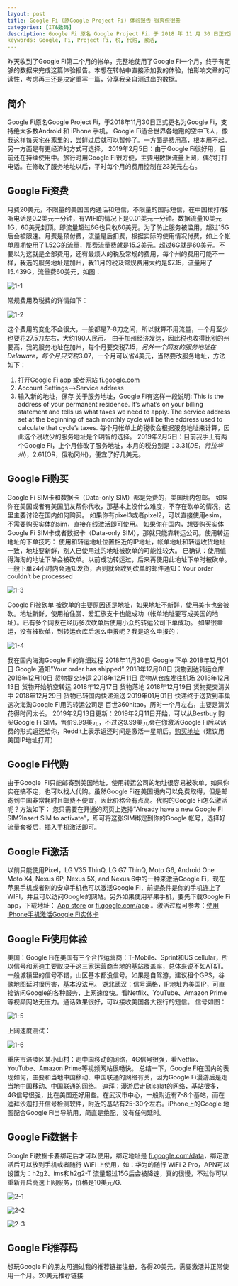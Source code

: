 ```yaml
---
layout: post
title: Google Fi (原Google Project Fi) 体验报告-很爽但很贵
categories: [IT&数码]
description: Google Fi 原名 Google Project Fi，于 2018 年 11 月 30 日正式更名为 Google Fi，支持绝大多数 Android 和 iPhone 手机。Google Fi 适合世界各地跑的空中飞人，像我这样每天宅在家里的，尝鲜过后就可以暂停了。一方面是费用高，根本用不起。另一方面是有更经济的方式可选择。
keywords: Google, Fi, Project Fi, 税, 代购, 激活, 
---
```

昨天收到了Google Fi第二个月的帐单，完整地使用了Google Fi一个月，终于有足够的数据来完成这篇体验报告。本想在转帖中直接添加我的体验，怕影响文章的可读性，考虑再三还是决定重写一篇，分享我亲自测试出的数据。

## 简介
Google Fi原名Google Project Fi，于2018年11月30日正式更名为Google Fi，支持绝大多数Android 和 iPhone 手机。
Google Fi适合世界各地跑的空中飞人，像我这样每天宅在家里的，尝鲜过后就可以暂停了。一方面是费用高，根本用不起。另一方面是有更经济的方式可选择。
2019年2月5日：由于Google Fi很好用，目前还在持续使用中。旅行时用Google Fi很方便，主要用数据流量上网，偶尔打打电话。在修改了服务地址以后，平时每个月的费用控制在23美元左右。

## Google Fi资费
月费20美元，不限量的美国国内通话和短信，不限量的国际短信，在中国拨打/接听电话是0.2美元一分钟，有WIFI的情况下是0.01美元一分钟。数据流量10美元1G，60美元封顶。即流量超过6G也只收60美元。为了防止服务被滥用，超过15G后会被限速。月费是预付费，流量是后扣费，根据实际的使用情况付费，如上个帐单周期使用了1.52G的流量，那费流量费就是15.2美元。超过6G就是60美元。不要以为这就是全部费用，还有最烦人的税及常规的费用，每个州的费用可能不一样，我选的服务地址是加州，我11月的税及常规费用大约是$7.15，流量用了15.439G，流量费60美元，如图：

![1-1](https://i.loli.net/2019/02/18/5c6a294136c7b.jpg)

常规费用及税费的详情如下：

![1-2](https://i.loli.net/2019/02/18/5c6a297946885.jpg)

这个费用的变化不会很大，一般都是7-8刀之间，所以就算不用流量，一个月至少也要花27.5刀左右，大约190人民币。
由于加州经济发达，因此税也收得比别的州要高，我的服务地址在加州，每个月要交税$7.15，另外一个网友的服务地址在Delaware，每个月只交税$3.07，一个月可以省4美元，当然要改服务地址，方法如下：
1. 打开Google Fi app 或者网站 [fi.google.com](https://fi.google.com)
2. Account Settings—>Service address
3. 输入新的地址，保存
关于服务地址，Google Fi有这样一段说明:
This is the address of your permanent residence. It’s what’s on your billing statement and tells us what taxes we need to apply. The service address set at the beginning of each monthly cycle will be the address used to calculate that cycle’s taxes.
每个月帐单上的税收会根据服务地址来计算，因此选个税收少的服务地址是个明智的选择。
2019年2月5日：目前我手上有两个Google Fi，上个月修改了服务地址，本月的税分别是：$3.31(DE，特拉华州)，$2.61(OR，俄勒冈州)，便宜了好几美元。

## Google Fi购买
Google Fi SIM卡和数据卡（Data-only SIM）都是免费的，美国境内包邮。
如果你在美国或者有美国朋友帮你代收，那基本上没什么难度，不存在砍单的情况，这里主要讨论在国内如何购买。
如果你有pixel3或者pixel2，可以直接使用esim，不需要购买实体的sim，直接在线激活即可使用。
如果你在国内，想要购买实体Google Fi SIM卡或者数据卡（Data-only SIM），那就只能靠转运公司。使用转运地址的下单技巧：
使用和转运地址位置相近的IP地址，帐单地址和转运收货地址一致，地址要新鲜，别人已使用过的地址被砍单的可能性较大。
已确认：使用值得海淘的地址下单会被砍单。以前成功转运过，后来再使用此地址下单时被砍单。一般下单24小时内会通知发货，否则就会收到砍单的邮件通知：Your order couldn’t be processed

![1-3](https://i.loli.net/2019/02/18/5c6a298e5e268.jpg)

Google Fi被砍单
被砍单的主要原因还是地址，如果地址不新鲜，使用美卡也会被砍。地址新鲜，使用拍住赏、爱汇旅支卡也能成功（帐单地址要写成美国的地址）。已有多个网友在经历多次砍单后使用小众的转运公司下单成功。
如果很幸运，没有被砍单，到转运仓库后怎么申报呢？我是这么申报的：

![1-4](https://i.loli.net/2019/02/18/5c6a29a418955.jpg)

我在国内海淘Google Fi的详细过程
2018年11月30日 Google 下单
2018年12月01日 Google 通知”Your order has shipped”
2018年12月08日 货物到达转运仓库
2018年12月10日 货物提交转运
2018年12月11日 货物从仓库发往机场
2018年12月13日 货物开始航空转运
2018年12月17日 货物落地
2018年12月19日 货物提交清关中
2018年12月29日 货物已转国内快递派送
2019年01月01日 快递终于送货到丰巢
这次海淘Google Fi用的转运公司是 百世360hitao，历时一个月左右，主要是清关花得时间太长。
2019年2月13日更新：2019年2月11日开始，可以从Bestbuy 购买Google Fi SIM，售价9.99美元，不过这9.99美元会在你激活Google Fi后以话费的形式返还给你，Reddit上表示返还时间是激活一星期后。[购买地址](https://www.bestbuy.com/site/google-fi-sim-card-kit/6325631.p?skuId=6325631)（建议用美国IP地址打开）

## Google Fi代购
由于Google  Fi只能邮寄到美国地址，使用转运公司的地址很容易被砍单，如果你实在搞不定，也可以找人代购。虽然Google Fi在美国境内可以免费取得，但是邮寄到中国非常耗时且邮费不便宜，因此价格会有点高。代购的Google Fi怎么激活呢？方法如下：
您只需要在开通的网页上选择”Already have a new Google Fi SIM?Insert SIM to activate”，即可将这张SIM绑定到你的Google 帐号，选择好流量套餐后，插入手机激活即可。

## Google Fi激活
以前只能使用Pixel，LG V35 ThinQ, LG G7 ThinQ, Moto G6, Android One Moto X4, Nexus 6P, Nexus 5X, and Nexus 6中的一种来激活Google Fi，现在苹果手机或者别的安卓手机也可以激活Google Fi，前提条件是你的手机连上了WIFI，并且可以访问Google的网站。另外如果使用苹果手机，要先下载Google Fi app，下载地址： [App store](https://itunes.apple.com/us/app/id1413936031?mt=8) or [fi.google.com/app](https://fi.google.com/app) 。激活过程可参考：[使用iPhone手机激活Google Fi实体卡](https://www.vpsdawanjia.com/1207.html)

## Google Fi使用体验
美国：Google Fi在美国有三个合作运营商：T-Mobile、Sprint和US cellular，所以信号和网速主要取决于这三家运营商当地的基站覆盖率，总体来说不如AT&T。一般城镇里的信号不错，山区基本都没信号。如果是自驾游，建议租个GPS，谷歌地图延时很厉害，基本没法用。
湖北武汉：信号满格，IP地址为美国IP，可直接访问Google的各种服务，上网速度快。看Netflix、YouTube、Amazon Prime等视频网站无压力。通话效果很好，可以接收美国各大银行的短信。
信号如图：

![1-5](https://i.loli.net/2019/02/18/5c6a29b7792cc.jpg)

上网速度测试：

![1-6](https://i.loli.net/2019/02/18/5c6a29c749d84.jpg)

重庆市涪陵区某小山村：走中国移动的网络，4G信号很强，看Netflix、YouTube、Amazon Prime等视频网站很畅快。
总结一下，Google Fi在国内的表现如何，主要和当地中国移动、中国联通的网络有关，因为Google Fi漫游后是走当地中国移动、中国联通的网络。
迪拜：漫游后走Etisalat的网络，基站很多，4G信号很强，比在美国还好用些。在武汉市中心，一般附近有7-8个基站，而在迪拜沙迦打开信号检测软件，附近的基站有25-30个左右。iPhone上的Google 地图配合Google Fi当导航用，简直是绝配，没有任何延时。
## Google Fi数据卡
Google Fi数据卡要绑定后才可以使用，绑定地址是 [fi.google.com/data](https://fi.google.com/data)，绑定激活后可以放到手机或者随行 WiFi 上使用，如：华为的随行 WiFi 2 Pro，APN可以设置为：h2g2、ims和h2g2-T
流量超过15G后会被降速，真的很慢，不过你可以重新开启高速上网服务，价格是10美元/G.

![2-1](https://i.loli.net/2019/02/18/5c6a29d9a035a.jpg)

![2-2](https://i.loli.net/2019/02/18/5c6a29de0caca.jpg)

![2-3](https://i.loli.net/2019/02/18/5c6a29e3aa82f.jpg)

## Google Fi推荐码
想玩Google Fi的朋友可通过我的推荐链接注册，各得20美元，需要激活并正常使用一个月。20美元推荐链接


